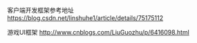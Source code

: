 客户端开发框架参考地址
https://blog.csdn.net/linshuhe1/article/details/75175112

游戏UI框架
http://www.cnblogs.com/LiuGuozhu/p/6416098.html
